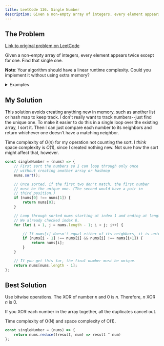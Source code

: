 ```yaml
---
title: LeetCode 136. Single Number
description: Given a non-empty array of integers, every element appears twice except for one. Find that single one.
---
```


## The Problem

[Link to original problem on LeetCode](https://leetcode.com/problems/single-number/)

Given a non-empty array of integers, every element appears twice except for one. Find that single one.

**Note**: Your algorithm should have a linear runtime complexity. Could you implement it without using extra memory?

<details>
<summary>Examples</summary>

Example 1:

```
Input: [2,2,1]
Output: 1
```

Example 2:
```
Input: [4,1,2,1,2]
Output: 4
```
</details>

## My Solution

This solution avoids creating anything new in memory, such as another list or hash map to keep track. I don't really want to track numbers--just find the unique one. To make it easier to do this in a single loop over the existing array, I sort it. Then I can just compare each number to its neighbors and return whichever one doesn't have a matching neighbor.

Time complexity of $O(n)$ for my operation not counting the sort. I *think* space complexity is $O(1)$, since I created nothing new. Not sure how the sort might affect that, however.

```javascript
const singleNumber = (nums) => {
    // First sort the numbers so I can loop through only once
    // without creating another array or hashmap
    nums.sort();

    // Once sorted, if the first two don't match, the first number
    // must be the unique one. (The second would have a pair in
    // third position.)
    if (nums[0] !== nums[1]) {
        return nums[0];
    }

    // Loop through sorted nums starting at index 1 and ending at length - 1.
    // We already checked index 0.
    for (let i = 1, j = nums.length - 1; i < j; i++) {

        // If nums[i] doesn't equal either of its neighbors, it is unique.
        if (nums[i - 1] !== nums[i] && nums[i] !== nums[i+1]) {
            return nums[i];
        }
    }

    // If you get this far, the final number must be unique.
    return nums[nums.length - 1];
};
```

## Best Solution

Use bitwise operations. The XOR of number *n* and 0 is *n*. Therefore, *n* XOR *n* is 0.

If you XOR each number in the array together, all the duplicates cancel out.

Time complexity of O(N) and space complexity of O(1).

```javascript
const singleNumber = (nums) => {
    return nums.reduce((result, num) => result ^ num)
};
```